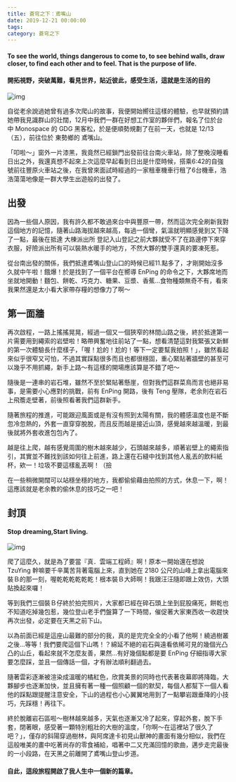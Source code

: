 ```yaml
---
title: 蒼穹之下：鳶嘴山
date: 2019-12-21 00:00:00
tags:
category: 蒼穹之下
---
```


[<i class="fa fa-medium"></i>](https://medium.com/@wsw0615/%E8%92%BC%E7%A9%B9%E4%B9%8B%E4%B8%8B-%E9%B3%B6%E5%98%B4%E5%B1%B1-60655a711603)

#### To see the world, things dangerous to come to, to see behind walls, draw closer, to find each other and to feel. That is the purpose of life.

#### 開拓視野，突破萬難，看見世界，貼近彼此，感受生活，這就是生活的目的

![img](/images/2020/蒼穹之下：鳶嘴山/20191213_143733.jpg)

自從老余說過她曾有過多次爬山的故事，我便開始嚮往這樣的體驗，也早就預約請她帶我見識群山的壯闊，12月中我們一群在好想工作室的夥伴們，報名了位於台中 Monospace 的 GDG 黑客松，於是便順勢規劃了在前一天，也就是 12/13 （五），前往位於 東勢鄉的 鳶嘴山。

「叩啦～」窗外一片漆黑，我竟然已經鎖門出發前往台南火車站，除了整晚沒睡看日出之外，我還真想不起來上次這麼早起看到日出是什麼時候，搭乘6:42的自強號前往豐原火車站之後，在我曾來面試時經過的一家租車機車行租了6台機車，浩浩蕩蕩地像是一群大學生出遊般的出發了。

## 出發

因為一些個人原因，我有許久都不敢過來台中與豐原一帶，然而這次完全刷新我對這個地方的記憶，隨著山路海拔越來越高，每過一個彎，氣溫就明顯感覺到又下降了一點，最後在抵達 大棟派出所 登記入山登記之前大夥就受不了在路邊停下來穿衣服，好險派出所有可以裝熱水暖手的地方，不然大夥的雙手還真的要凍死惹。

從台南出發的關係，我們抵達鳶嘴山登山口的時候已經11.點多了，才剛開始沒多久就中午啦！餓爆！於是找到了一個平台在嚮導 EnPing 的命令之下，大夥席地而坐就地開動！麵包、餅乾、巧克力、糖果、豆漿、香蕉…食物種類無奇不有，看來我果然還是太小看大家帶存糧的想像力了啊～

## 第一面牆

再次啟程，一路上搖搖晃晃，經過一個又一個狹窄的林間山路之後，終於抵達第一片需要用到繩索的岩壁啦！略帶興奮地往前站了一點，想看清楚這對我緊張又新鮮的第一次體驗長什麼樣子，「喔！尬的！尬的！等下一定要幫我拍照！」，雖然看起來似乎很窄又可怕，不過其實踩點很多而且也都很穩固，重心緊貼著牆壁的甚至可以幾乎不用抓繩，新手上路～有這樣的開場應該算是不錯了吧～

隨後是一連串的岩石堆，雖然不至於緊貼著懸崖，但對我們這群菜鳥而言也絕非易事，是需要小心應對的挑戰，前有 EnPing 開路，後有 Teng 壓隊，老余則在岩石上飛簷走壁著，前後照看著我們這群新手。

隨著旅程的推進，可能跟迎風面或是有沒有照到太陽有關，我的體感溫度也是不斷忽冷忽熱的，外套一直穿穿脫脫，而且反而越是接近山頂，感覺越來越溫暖，到最後就將外套收進包包內了。

越是往上爬，越有感覺周圍的樹木越來越少，石頭越來越多，順著岩壁上的繩索指引，其實並不難找到該如何往上前進，路上還在石縫中找到其他人亂丟的飲料紙杯，欸一！垃圾不要這樣亂丟啊！（撿

在一些稍微開闊可以站穩坐穩的地方，我都偷偷藉由拍照的方式，休息一下，啊！這應該就是老余教的偷休息的技巧之一吧！

## 封頂

#### Stop dreaming,Start living.

![img](/images/2020/蒼穹之下：鳶嘴山/20191213_143845.jpg)

爬了這麼久，就是為了要當『真．雲端工程師』啊！原本一開始還在想說 TzuYing 幹嘛要千辛萬苦背著電腦上來，直到她在 2180 公尺的山峰上拿出電腦來裝Ｂ的那一刻，喔乾乾乾乾乾乾！根本裝Ｂ大師啊！我跟汪汪隨即跟上效仿，大頭貼換起來囉！

等到我們三個裝Ｂ仔終於拍完照片，大家都已經在碎石頭上坐到屁股痛死，餅乾也不知道吃掉幾包惹，幾位登山老手們盤算了一下時間，催促著大家東西收一收趕快再次出發，必定要在天黑之前下山。

以為前面已經是這座山最難的部分的我，真的是完完全全的小看了他啊！繞過樹叢之後…等等！我們要爬這個下山嗎！？綿延不絕的岩石與遠看依稀可見的幾個光凸凸的山丘，看起來就不怎麼友善，果然…有好幾個點都是要 EnPing 仔細指導大家要怎麼踩，並且一個傳話一個，才有辦法順利翻過去。

隨著雲彩逐漸被渲染成溫暖的橘紅色，欣賞美景的同時也代表著夜幕即將降臨，大夥腳步也逐漸加快，並且擁有著一種一個照顧一個的默契，每個人都幫下一個人看他的踩點跟提醒注意安全，下山的過程也小心翼翼地用到了一點攀岩跟垂降的小技巧，先踩穩！再往下。

終於脫離岩石區啦～樹林越來越多，天氣也逐漸又冷了起來，穿起外套，脫下手套，閉著眼，感受著一顆特別粗壯的大樹的溫度，「你啊～在這裡站了很久了吧？」，僅存的斜陽穿過樹林，與阿席達卡初見山獸神的畫面有幾分相似，我們在這般唯美的畫中吃著尚存的零食補給，唱著中二又充滿回憶的歌曲，邁步走完最後的一小段路，在天黑之前離開了鳶嘴山登山步道。

#### 自此，這段旅程開啟了我人生中一個新的篇章。
